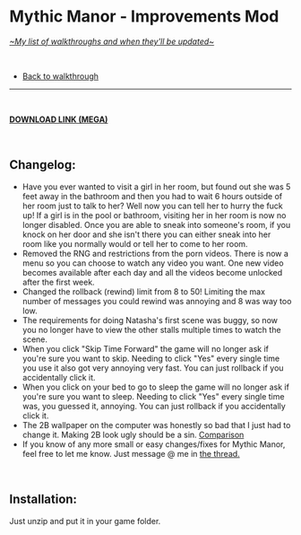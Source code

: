 # Mythic Manor - Improvements Mod
[*\~My list of walkthroughs and when they'll be updated\~*](https://www.patreon.com/maimlain)

<br>

- [Back to walkthrough](https://github.com/maim-lain/mythicmanor/blob/master/walkthrough.md)
 
---

<br>

[**DOWNLOAD LINK (MEGA)**](https://mega.nz/#!DbgQ2AjT!2-DjT5K9kc2t1viGq7jzpdhYWOe8-FRyWCtgT78juyU)  

<br>

## Changelog:
- Have you ever wanted to visit a girl in her room, but found out she was 5 feet away in the bathroom and then you had to wait 6 hours outside of her room just to talk to her? Well now you can tell her to hurry the fuck up! If a girl is in the pool or bathroom, visiting her in her room is now no longer disabled. Once you are able to sneak into someone's room, if you knock on her door and she isn't there you can either sneak into her room like you normally would or tell her to come to her room.
- Removed the RNG and restrictions from the porn videos. There is now a menu so you can choose to watch any video you want. One new video becomes available after each day and all the videos become unlocked after the first week.
- Changed the rollback (rewind) limit from 8 to 50! Limiting the max number of messages you could rewind was annoying and 8 was way too low.
- The requirements for doing Natasha's first scene was buggy, so now you no longer have to view the other stalls multiple times to watch the scene.
- When you click "Skip Time Forward" the game will no longer ask if you're sure you want to skip. Needing to click "Yes" every single time you use it also got very annoying very fast. You can just rollback if you accidentally click it.
- When you click on your bed to go to sleep the game will no longer ask if you're sure you want to sleep. Needing to click "Yes" every single time was, you guessed it, annoying. You can just rollback if you accidentally click it.
- The 2B wallpaper on the computer was honestly so bad that I just had to change it. Making 2B look ugly should be a sin. [Comparison](https://i.lensdump.com/i/8yl1ba.gif)
- If you know of any more small or easy changes/fixes for Mythic Manor, feel free to let me know. Just message @ me in [the thread.](https://f95zone.com/threads/mythic-manor-v0-5-1-jikei.9201/)

<br>

## Installation:
Just unzip and put it in your game folder.
